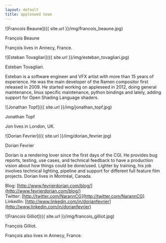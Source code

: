 ```yaml
---
layout: default
title: appleseed team
---
```


![Francois Beaune]({{ site.url }}/img/francois_beaune.jpg)

François Beaune

François lives in Annecy, France.

![Esteban Tovagliari]({{ site.url }}/img/esteban_tovagliari.jpg)

Esteban Tovagliari.

Esteban is a software engineer and VFX artist with more than 15 years of experience. He was the main developer of the Ramen compositor 
first released in 2009. He started working on appleseed in 2012, doing general maintenance, linux specific maintenance, python bindings 
and lately, adding support for Open Shading Language shaders.

![Jonathan Topf]({{ site.url }}/img/jonathan_topf.jpg)

Jonathan Topf

Jon lives in London, UK.

![Dorian Fevrier]({{ site.url }}/img/dorian_fevrier.jpg)

Dorian Fevrier

Dorian is a rendering lover since the first days of the CGI. He provides bug reports, testing, use cases, and technical feedback to have a production vision about how things could be done/used. Lighter by training, his job involves technical lighting, pipeline and support for different full feature film projects. Dorian lives in Montréal, Canada.

Blog: [http://www.fevrierdorian.com/blog/](http://www.fevrierdorian.com/blog/)<br>
Twitter: [http://twitter.com/NarannCG](http://twitter.com/NarannCG)<br>
LinkedIn: [http://www.linkedin.com/in/dorianfevrier](http://www.linkedin.com/in/dorianfevrier)<br>

![Francois Gilliot]({{ site.url }}/img/francois_gilliot.jpg)

François Gilliot.

François also lives in Annecy, France.
